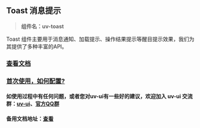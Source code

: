 ## Toast 消息提示

> **组件名：uv-toast**

Toast 组件主要用于消息通知、加载提示、操作结果提示等醒目提示效果，我们为其提供了多种丰富的API。

### [查看文档](https://www.uvui.cn/components/toast.html)

### <a href="https://www.uvui.cn/components/quickstart.html" target="_blank">首次使用，如何配置?</a>

#### 如使用过程中有任何问题，或者您对uv-ui有一些好的建议，欢迎加入 uv-ui 交流群：<a href="https://ext.dcloud.net.cn/plugin?id=12287" target="_blank">uv-ui</a>、<a href="https://www.uvui.cn/components/addQQGroup.html" target="_blank">官方QQ群</a>

#### 备用文档地址：[查看](https://uvui.ppiyy.cn/components/toast.html)